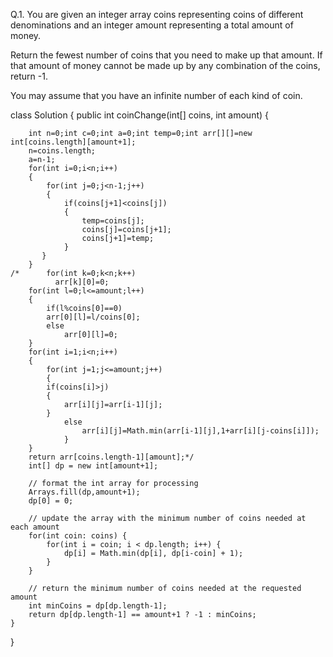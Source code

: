 Q.1. You are given an integer array coins representing coins of different denominations and an integer amount representing a total amount of money.

Return the fewest number of coins that you need to make up that amount. If that amount of money cannot be made up by any combination of the coins, return -1.

You may assume that you have an infinite number of each kind of coin.

class Solution {
    public int coinChange(int[] coins, int amount) {
        
        int n=0;int c=0;int a=0;int temp=0;int arr[][]=new int[coins.length][amount+1];
        n=coins.length;
        a=n-1;
        for(int i=0;i<n;i++)
        {
            for(int j=0;j<n-1;j++)
            {
                if(coins[j+1]<coins[j])
                {
                    temp=coins[j];
                    coins[j]=coins[j+1];
                    coins[j+1]=temp;
                }
           }
        }
    /*      for(int k=0;k<n;k++)
              arr[k][0]=0;
        for(int l=0;l<=amount;l++)
        {
            if(l%coins[0]==0)
            arr[0][l]=l/coins[0];
            else
                arr[0][l]=0;
        }
        for(int i=1;i<n;i++)
        {
            for(int j=1;j<=amount;j++)
            {
            if(coins[i]>j)
            {
                arr[i][j]=arr[i-1][j];
            }
                else
                    arr[i][j]=Math.min(arr[i-1][j],1+arr[i][j-coins[i]]);
                }
        }
        return arr[coins.length-1][amount];*/
        int[] dp = new int[amount+1];

		// format the int array for processing
		Arrays.fill(dp,amount+1);
		dp[0] = 0;

		// update the array with the minimum number of coins needed at each amount 
		for(int coin: coins) {
			for(int i = coin; i < dp.length; i++) {
				dp[i] = Math.min(dp[i], dp[i-coin] + 1);
			}
		}

		// return the minimum number of coins needed at the requested amount
		int minCoins = dp[dp.length-1];
		return dp[dp.length-1] == amount+1 ? -1 : minCoins;
    }
}
